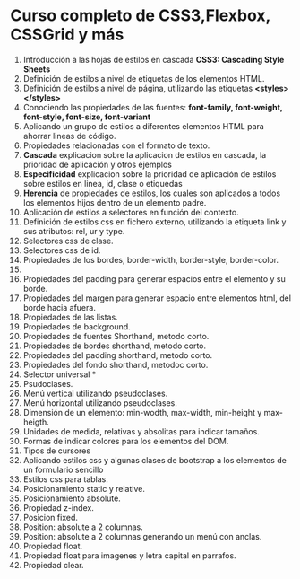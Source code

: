 # Curso completo de CSS3,Flexbox, CSSGrid y más

1. Introducción a las hojas de estilos en cascada **CSS3: Cascading Style Sheets**
2. Definición de estilos a nivel de etiquetas de los elementos HTML.
3. Definición de estilos a nivel de página, utilizando las etiquetas **&lt;styles&gt;&lt;/styles&gt;**
4. Conociendo las propiedades de las fuentes: **font-family, font-weight, font-style, font-size, font-variant**
5. Aplicando un grupo de estilos a diferentes elementos HTML para ahorrar lineas de código.
6. Propiedades relacionadas con el formato de texto.
7. **Cascada** explicacion sobre la aplicacion de estilos en cascada, la prioridad de aplicación y otros ejemplos
8. **Especificidad** explicacion sobre la prioridad de aplicación de estilos sobre estilos en linea, id, clase o etiquedas
8. **Herencia** de propiedades de estilos, los cuales son aplicados a todos los elementos hijos dentro de un elemento padre.
9. Aplicación de estilos a selectores en función del contexto.
10. Definición de estilos css en fichero externo, utilizando la etiqueta link y sus atributos: rel, ur y type.
11. Selectores css de clase.
12. Selectores css de id.
13. Propiedades de los bordes, border-width, border-style, border-color.
14. 
15. Propiedades del padding para generar espacios entre el elemento y su borde.
16. Propiedades del margen para generar espacio entre elementos html, del borde hacia afuera.
17. Propiedades de las listas.
18. Propiedades de background.
19. Propiedades de fuentes Shorthand, metodo corto.
20. Propiedades de bordes shorthand, metodo corto. 
21. Propiedades del padding shorthand, metodo corto.
22. Propiedades del fondo shorthand, metodoc corto.
23. Selector universal *
24. Psudoclases.
26. Menú vertical utilizando pseudoclases.
27. Menú horizontal utilizando pseudoclases.
28. Dimensión de un elemento: min-wodth, max-width, min-height y max-heigth.
29. Unidades de medida, relativas y absolitas para indicar tamaños.
30. Formas de indicar colores para los elementos del DOM.
31. Tipos de cursores
32. Aplicando estilos css y algunas clases de bootstrap a los elementos de un formulario sencillo
33. Estilos css para tablas.
34. Posicionamiento static y relative.
35. Posicionamiento absolute.
36. Propiedad z-index.
37. Posicion fixed.
38. Position: absolute a 2 columnas.
39. Position: absolute a 2 columnas generando un menú con anclas.
40. Propiedad float.
41. Propiedad float para imagenes y letra capital en parrafos.
42. Propiedad clear.



